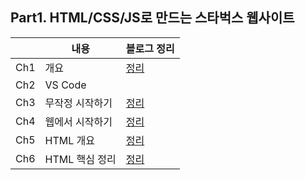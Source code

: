## Part1. HTML/CSS/JS로 만드는 스타벅스 웹사이트

|     | 내용            | 블로그 정리                                                                                         |
| --- | --------------- | --------------------------------------------------------------------------------------------------- |
| Ch1 | 개요            | [정리](https://monsta-zo.github.io/kakaotechcam/%EC%B9%B4%ED%83%9C%EC%BA%A0%EA%B5%90%EC%9C%A1-1-1/) |
| Ch2 | VS Code         |                                                                                                     |
| Ch3 | 무작정 시작하기 | [정리](https://monsta-zo.github.io/kakaotechcam/%EC%B9%B4%ED%85%8C%EC%BA%A0%EA%B5%90%EC%9C%A1-1-3/) |
| Ch4 | 웹에서 시작하기 | [정리](https://monsta-zo.github.io/kakaotechcam/%EC%B9%B4%ED%85%8C%EC%BA%A0%EA%B5%90%EC%9C%A1-1-4/) |
| Ch5 | HTML 개요       | [정리](https://monsta-zo.github.io/kakaotechcam/%EC%B9%B4%ED%85%8C%EC%BA%A0%EA%B5%90%EC%9C%A1-1-5/) |
| Ch6 | HTML 핵심 정리  | [정리](https://monsta-zo.github.io/kakaotechcam/%EC%B9%B4%ED%85%8C%EC%BA%A0%EA%B5%90%EC%9C%A1-1-6/) |

